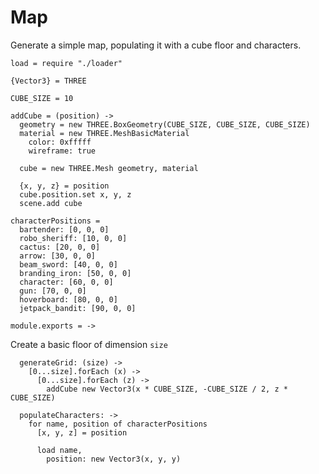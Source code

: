 Map
===

Generate a simple map, populating it with a cube floor and characters.

    load = require "./loader"

    {Vector3} = THREE

    CUBE_SIZE = 10

    addCube = (position) ->
      geometry = new THREE.BoxGeometry(CUBE_SIZE, CUBE_SIZE, CUBE_SIZE)
      material = new THREE.MeshBasicMaterial
        color: 0xfffff
        wireframe: true

      cube = new THREE.Mesh geometry, material
      
      {x, y, z} = position
      cube.position.set x, y, z
      scene.add cube

    characterPositions =
      bartender: [0, 0, 0]
      robo_sheriff: [10, 0, 0]
      cactus: [20, 0, 0]
      arrow: [30, 0, 0]
      beam_sword: [40, 0, 0]
      branding_iron: [50, 0, 0]
      character: [60, 0, 0]
      gun: [70, 0, 0]
      hoverboard: [80, 0, 0]
      jetpack_bandit: [90, 0, 0]

    module.exports = ->

Create a basic floor of dimension `size`

      generateGrid: (size) ->
        [0...size].forEach (x) ->
          [0...size].forEach (z) ->
            addCube new Vector3(x * CUBE_SIZE, -CUBE_SIZE / 2, z * CUBE_SIZE)

      populateCharacters: ->
        for name, position of characterPositions
          [x, y, z] = position
          
          load name,
            position: new Vector3(x, y, y)
